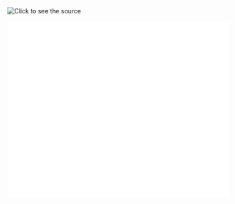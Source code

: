 <img src="./assets/svg/hello-world.svg.svg" width="800" height="40" alt="Click to see the source">
<div align="center">
	<br>
	<a href="https://github.com/lamltf/lamltf/blob/main/assets/svg/header.svg">
		<img src="./assets/svg/header.svg" width="800" height="400" alt="Click to see the source">
	</a>
	<br>
</div>
